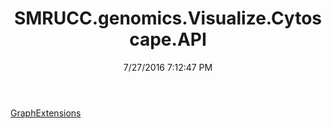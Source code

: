 ﻿---
title: SMRUCC.genomics.Visualize.Cytoscape.API
date: 7/27/2016 7:12:47 PM
---

[GraphExtensions](T-SMRUCC.genomics.Visualize.Cytoscape.API.GraphExtensions.html)
